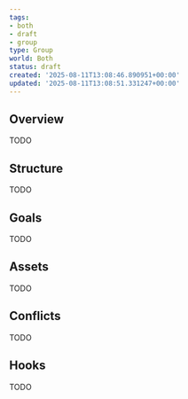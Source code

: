 ```yaml
---
tags:
- both
- draft
- group
type: Group
world: Both
status: draft
created: '2025-08-11T13:08:46.890951+00:00'
updated: '2025-08-11T13:08:51.331247+00:00'
---
```



## Overview

TODO
## Structure

TODO
## Goals

TODO
## Assets

TODO
## Conflicts

TODO
## Hooks

TODO
